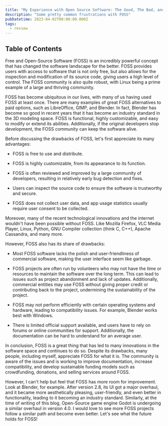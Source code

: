 ```yaml
---
title: "My Experience with Open Source Software: The Good, The Bad, and The Ugly"
description: "Some pretty common frustrations with FOSS"
pubDatetime: 2023-04-02T00:00:00.000Z
tags:
  - review
---
```


## Table of Contents

Free and Open-Source Software (FOSS) is an incredibly powerful concept that has changed the software landscape for the better. FOSS provides users with access to software that is not only free, but also allows for the inspection and modification of its source code, giving users a high level of control. The FOSS community is also quite robust, with Linux being a prime example of a large and thriving community.

FOSS has become ubiquitous in our lives, with many of us having used FOSS at least once. There are many examples of great FOSS alternatives to paid options, such as LibreOffice, GIMP, and Blender. In fact, Blender has become so good in recent years that it has become an industry standard in the 3D modeling space. FOSS is functional, highly customizable, and easy to modify or extend its abilities. Additionally, if the original developers stop development, the FOSS community can keep the software alive.

Before discussing the drawbacks of FOSS, let's first appreciate its many advantages:

- FOSS is free to use and distribute.

- FOSS is highly customizable, from its appearance to its function.

- FOSS is often reviewed and improved by a large community of developers, resulting in relatively early bug detection and fixes.

- Users can inspect the source code to ensure the software is trustworthy and secure.

- FOSS does not collect user data, and app usage statistics usually require user consent to be collected.

Moreover, many of the recent technological innovations and the internet wouldn't have been possible without FOSS. Like Mozilla Firefox, VLC Media Player, Linux, Python, GNU Compiler collection (think C, C++), Apache Cassandra, and many more.

However, FOSS also has its share of drawbacks:

- Most FOSS software lacks the polish and user-friendliness of commercial software, making the user interface seem like garbage.

- FOSS projects are often run by volunteers who may not have the time or resources to maintain the software over the long term. This can lead to issues such as project abandonment and lack of updates. Additionally, commercial entities may use FOSS without giving proper credit or contributing back to the project, undermining the sustainability of the project.

- FOSS may not perform efficiently with certain operating systems and hardware, leading to compatibility issues. For example, Blender works best with Windows.

- There is limited official support available, and users have to rely on forums or online communities for support. Additionally, the documentation can be hard to understand for an average user.

In conclusion, FOSS is a great thing that has led to many innovations in the software space and continues to do so. Despite its drawbacks, many people, including myself, appreciate FOSS for what it is. The community is aware of the issues and is working to improve documentation, increase compatibility, and develop sustainable funding models such as crowdfunding, donations, and selling services around FOSS.

However, I can't help but feel that FOSS has more room for improvement. Look at Blender, for example. After version 2.8, its UI got a major overhaul, and it became more aesthetically pleasing, user-friendly, and even better in functionality, leading to it becoming an industry standard. Similarly, at the time of writing of this blog, Open-Source game engine Godot is undergoing a similar overhaul in version 4.0. I would love to see more FOSS projects follow a similar path and become even better. Let's see what the future holds for FOSS!
